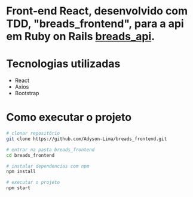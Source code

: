 # Front-end React, desenvolvido com TDD, "breads_frontend", para a api em Ruby on Rails <a href="https://github.com/Adyson-Lima/breads_api">breads_api</a>.

# Tecnologias utilizadas

- React
- Axios
- Bootstrap

# Como executar o projeto

```bash
# clonar repositório
git clone https://github.com/Adyson-Lima/breads_frontend.git

# entrar na pasta breads_frontend
cd breads_frontend

# instalar dependencias com npm
npm install

# executar o projeto
npm start
```
